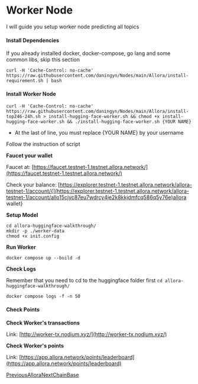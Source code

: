 # Worker Node

I will guide you setup worker node predicting all topics

#### Install Dependencies <a href="#install-dependencies" id="install-dependencies"></a>

If you already installed docker, docker-compose, go lang and some common libs, skip this section

```
curl -H 'Cache-Control: no-cache' https://raw.githubusercontent.com/daningyn/Nodes/main/Allora/install-requirement.sh | bash
```

#### Install Worker Node <a href="#install-worker-node" id="install-worker-node"></a>

```
curl -H 'Cache-Control: no-cache' https://raw.githubusercontent.com/daningyn/Nodes/main/Allora/install-top246-24h.sh > install-hugging-face-worker.sh && chmod +x install-hugging-face-worker.sh && ./install-hugging-face-worker.sh {YOUR NAME}
```

* At the last of line, you must replace {YOUR NAME} by your username

Follow the instruction of script

**Faucet your wallet**

Faucet at: [https://faucet.testnet-1.testnet.allora.network/](https://faucet.testnet-1.testnet.allora.network/)

Check your balance: [https://explorer.testnet-1.testnet.allora.network/allora-testnet-1/account/{](https://explorer.testnet-1.testnet.allora.network/allora-testnet-1/account/allo15cjyc87eu7wdrcy4je2k8kkjdmfcq586q5y76e)allora wallet}

**Setup Model**

```
cd allora-huggingface-walkthrough/
mkdir -p ./worker-data
chmod +x init.config
```

**Run Worker**

```
docker compose up --build -d
```

**Check Logs**

Remember that you need to cd to the huggingface folder first `cd allora-huggingface-walkthrough/`

```
docker compose logs -f -n 50
```

#### Check Points <a href="#check-points" id="check-points"></a>

**Check Worker's transactions**

Link: [http://worker-tx.nodium.xyz/](http://worker-tx.nodium.xyz/)

**Check Worker's points**

Link: [https://app.allora.network/points/leaderboard](https://app.allora.network/points/leaderboard)

[PreviousAllora](broken-reference)[NextChainBase](broken-reference)

